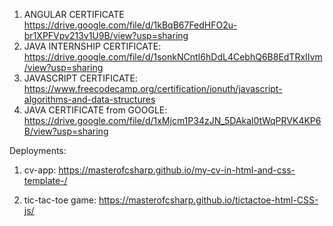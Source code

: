 1) ANGULAR CERTIFICATE https://drive.google.com/file/d/1kBqB67FedHFO2u-br1XPFVpv213v1U9B/view?usp=sharing
2) JAVA INTERNSHIP CERTIFICATE: https://drive.google.com/file/d/1sonkNCntI6hDdL4CebhQ6B8EdTRxIIvm/view?usp=sharing
3) JAVASCRIPT CERTIFICATE: https://www.freecodecamp.org/certification/ionuth/javascript-algorithms-and-data-structures
4) JAVA CERTIFICATE from GOOGLE: https://drive.google.com/file/d/1xMjcm1P34zJN_5DAkal0tWqPRVK4KP6B/view?usp=sharing

Deployments: 

1) cv-app: https://masterofcsharp.github.io/my-cv-in-html-and-css-template-/

2) tic-tac-toe game: https://masterofcsharp.github.io/tictactoe-html-CSS-js/
